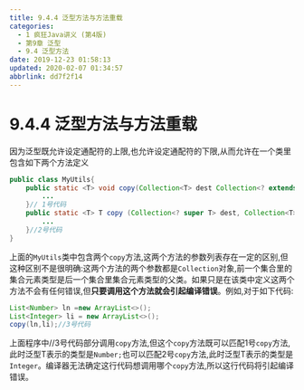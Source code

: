 ```yaml
---
title: 9.4.4 泛型方法与方法重载
categories: 
  - 1 疯狂Java讲义 (第4版)
  - 第9章 泛型
  - 9.4 泛型方法
date: 2019-12-23 01:58:13
updated: 2020-02-07 01:34:57
abbrlink: dd7f2f14
---
```

# 9.4.4 泛型方法与方法重载
因为泛型既允许设定通配符的上限,也允许设定通配符的下限,从而允许在一个类里包含如下两个方法定义
```java
public class MyUtils{
    public static <T> void copy(Collection<T> dest Collection<? extends T> src){
        ...
    }// 1号代码
    public static <T> T copy (Collection<? super T> dest, Collection<T> src){
        ...
    }//2号代码
}
```
上面的`MyUtils`类中包含两个`copy`方法,这两个方法的参数列表存在一定的区别,但这种区别不是很明确:这两个方法的两个参数都是`Collection`对象,前一个集合里的集合元素类型是后一个集合里集合元素类型的父类。如果只是在该类中定义这两个方法不会有任何错误,但**只要调用这个方法就会引起编译错误**。例如,对于如下代码:
```java
List<Number> ln =new ArrayList<>();
List<Integer> li = new ArrayList<>();
copy(ln,li);//3号代码
```
上面程序中//3号代码部分调用`copy`方法,但这个`copy`方法既可以匹配1号`copy`方法,此时泛型T表示的类型是`Number;`也可以匹配2号`copy`方法,此时泛型T表示的类型是`Integer`。编译器无法确定这行代码想调用哪个`copy`方法,所以这行代码将引起编译错误。
